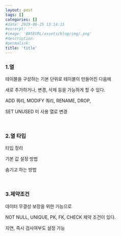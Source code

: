 ```yaml
---
layout: post
tags: []
categories: []
#date: 2019-06-25 13:14:15
#excerpt: ''
#image: 'BASEURL/assets/blog/img/.png'
#description:
#permalink:
title: 'title'
---
```


### 1.열

테이블을 구성하는 기본 단위로 테이블이 만들어진 다음에

새로 추가하거나, 변경, 삭제 등을 가능하게 할 수 있다.

ADD 쿼리, MODIFY 쿼리, RENAME, DROP,

SET UNUSED 미 사용 열로 변경

<br/>

### 2.열 타입

타입 정리

기본 값 설정 방법

숨기고 하는 방법

<br/>

### 3.제약조건

데이터 무결성 보장을 위한 기능으로

NOT NULL, UNIQUE, PK, FK, CHECK 제약 조건이 있다.

지연, 즉시 검사여부도 설정 가능



